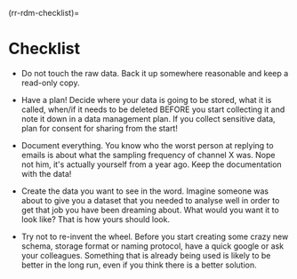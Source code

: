 (rr-rdm-checklist)=
# Checklist

<!-- This is a different style than the other chapters, but I really love what Alex provided so I just kept it. -->

- Do not touch the raw data. 
Back it up somewhere reasonable and keep a read-only copy.

- Have a plan! 
Decide where your data is going to be stored, what it is called, when/if it needs to be deleted BEFORE you start collecting it and note it down in a data management plan. 
If you collect sensitive data, plan for consent for sharing from the start!

- Document everything. 
You know who the worst person at replying to emails is about what the sampling frequency of channel X was. 
Nope not him, it's actually yourself from a year ago. 
Keep the documentation with the data!

- Create the data you want to see in the word. 
Imagine someone was about to give you a dataset that you needed to analyse well in order to get that job you have been dreaming about. 
What would you want it to look like? That is how yours should look.

- Try not to re-invent the wheel. 
Before you start creating some crazy new schema, storage format or naming protocol, have a quick google or ask your colleagues. 
Something that is already being used is likely to be better in the long run, even if you think there is a better solution.
